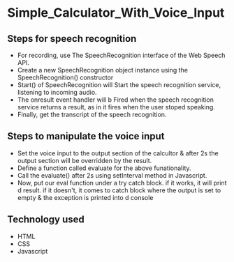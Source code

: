 # Simple_Calculator_With_Voice_Input

## Steps for speech recognition
 - For recording, use The SpeechRecognition interface of the Web Speech API.
 - Create a new SpeechRecognition object instance using the SpeechRecognition() constructor
 - Start() of SpeechRecognition will Start the speech recognition service, listening to incoming audio. 
 - The onresult event handler will b Fired when the speech recognition service returns a result, as in it fires when the user stoped speaking. 
 - Finally, get the transcript of the speech recognition. 
 
 ## Steps to manipulate the voice input
 - Set the voice input to the output section of the calcultor & after 2s the output section will be overridden by the result.
 - Define a function called evaluate for the above funationality.
 - Call the evaluate() after 2s using setInterval method in Javascript. 
 - Now, put our eval function under a try catch block. if it works, it will print d result. if it doesn't, it comes to catch block where the output is set to empty & the exception is printed into d console
 
 ## Technology used
 - HTML
 - CSS
 - Javascript
